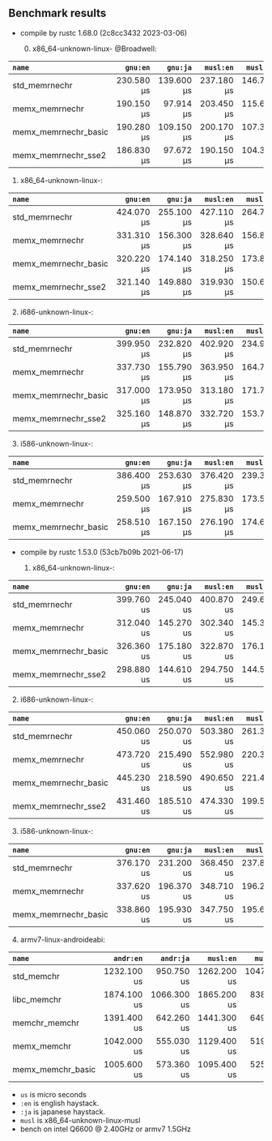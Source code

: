 ## Benchmark results

- compile by rustc 1.68.0 (2c8cc3432 2023-03-06)

  0. x86_64-unknown-linux- @Broadwell:

|         `name`          |  `gnu:en`   |  `gnu:ja`   |  `musl:en`  |  `musl:ja`  |
|:------------------------|------------:|------------:|------------:|------------:|
| std_memrnechr           |  230.580 µs |  139.600 µs |  237.180 µs |  146.740 µs |
| memx_memrnechr          |  190.150 µs |   97.914 µs |  203.450 µs |  115.600 µs |
| memx_memrnechr_basic    |  190.280 µs |  109.150 µs |  200.170 µs |  107.390 µs |
| memx_memrnechr_sse2     |  186.830 µs |   97.672 µs |  190.150 µs |  104.340 µs |

  1. x86_64-unknown-linux-:

|         `name`          |  `gnu:en`   |  `gnu:ja`   |  `musl:en`  |  `musl:ja`  |
|:------------------------|------------:|------------:|------------:|------------:|
| std_memrnechr           |  424.070 µs |  255.100 µs |  427.110 µs |  264.710 µs |
| memx_memrnechr          |  331.310 µs |  156.300 µs |  328.640 µs |  156.880 µs |
| memx_memrnechr_basic    |  320.220 µs |  174.140 µs |  318.250 µs |  173.890 µs |
| memx_memrnechr_sse2     |  321.140 µs |  149.880 µs |  319.930 µs |  150.610 µs |

  2. i686-unknown-linux-:

|         `name`          |  `gnu:en`   |  `gnu:ja`   |  `musl:en`  |  `musl:ja`  |
|:------------------------|------------:|------------:|------------:|------------:|
| std_memrnechr           |  399.950 µs |  232.820 µs |  402.920 µs |  234.990 µs |
| memx_memrnechr          |  337.730 µs |  155.790 µs |  363.950 µs |  164.780 µs |
| memx_memrnechr_basic    |  317.000 µs |  173.950 µs |  313.180 µs |  171.780 µs |
| memx_memrnechr_sse2     |  325.160 µs |  148.870 µs |  332.720 µs |  153.710 µs |

  3. i586-unknown-linux-:

|         `name`          |  `gnu:en`   |  `gnu:ja`   |  `musl:en`  |  `musl:ja`  |
|:------------------------|------------:|------------:|------------:|------------:|
| std_memrnechr           |  386.400 µs |  253.630 µs |  376.420 µs |  239.300 µs |
| memx_memrnechr          |  259.500 µs |  167.910 µs |  275.830 µs |  173.590 µs |
| memx_memrnechr_basic    |  258.510 µs |  167.150 µs |  276.190 µs |  174.630 µs |


- compile by rustc 1.53.0 (53cb7b09b 2021-06-17)

  1. x86_64-unknown-linux-:

|         `name`          |  `gnu:en`   |  `gnu:ja`   |  `musl:en`  |  `musl:ja`  |
|:------------------------|------------:|------------:|------------:|------------:|
| std_memrnechr           |  399.760 us |  245.040 us |  400.870 us |  249.640 us |
| memx_memrnechr          |  312.040 us |  145.270 us |  302.340 us |  145.330 us |
| memx_memrnechr_basic    |  326.360 us |  175.180 us |  322.870 us |  176.190 us |
| memx_memrnechr_sse2     |  298.880 us |  144.610 us |  294.750 us |  144.580 us |

  2. i686-unknown-linux-:

|         `name`          |  `gnu:en`   |  `gnu:ja`   |  `musl:en`  |  `musl:ja`  |
|:------------------------|------------:|------------:|------------:|------------:|
| std_memrnechr           |  450.060 us |  250.070 us |  503.380 us |  261.390 us |
| memx_memrnechr          |  473.720 us |  215.490 us |  552.980 us |  220.340 us |
| memx_memrnechr_basic    |  445.230 us |  218.590 us |  490.650 us |  221.440 us |
| memx_memrnechr_sse2     |  431.460 us |  185.510 us |  474.330 us |  199.520 us |

  3. i586-unknown-linux-:

|         `name`          |  `gnu:en`   |  `gnu:ja`   |  `musl:en`  |  `musl:ja`  |
|:------------------------|------------:|------------:|------------:|------------:|
| std_memrnechr           |  376.170 us |  231.200 us |  368.450 us |  237.870 us |
| memx_memrnechr          |  337.620 us |  196.370 us |  348.710 us |  196.230 us |
| memx_memrnechr_basic    |  338.860 us |  195.930 us |  347.750 us |  195.600 us |

  4. armv7-linux-androideabi:

|         `name`          |  `andr:en`  |  `andr:ja`  |  `musl:en`  |  `musl:ja`  |
|:------------------------|------------:|------------:|------------:|------------:|
| std_memchr              | 1232.100 us |  950.750 us | 1262.200 us | 1047.500 us |
| libc_memchr             | 1874.100 us | 1066.300 us | 1865.200 us |  838.210 us |
| memchr_memchr           | 1391.400 us |  642.260 us | 1441.300 us |  649.600 us |
| memx_memchr             | 1042.000 us |  555.030 us | 1129.400 us |  519.740 us |
| memx_memchr_basic       | 1005.600 us |  573.360 us | 1095.400 us |  525.020 us |

- `us` is micro seconds
- `:en` is english haystack.
- `:ja` is japanese haystack.
- `musl` is x86_64-unknown-linux-musl
- bench on intel Q6600 @ 2.40GHz or armv7 1.5GHz
